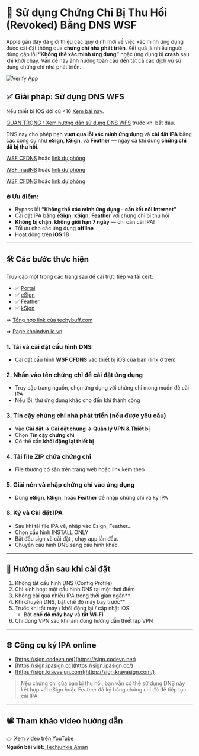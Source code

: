 # 🚀 Sử dụng Chứng Chỉ Bị Thu Hồi (Revoked) Bằng DNS WSF

Apple gần đây đã giới thiệu các quy định mới về việc xác minh ứng dụng được cài đặt thông qua **chứng chỉ nhà phát triển**. Kết quả là nhiều người dùng gặp lỗi **“Không thể xác minh ứng dụng”** hoặc ứng dụng bị **crash** sau khi khởi chạy. Vấn đề này ảnh hưởng toàn cầu đến tất cả các dịch vụ sử dụng chứng chỉ nhà phát triển.

![Verify App](https://drphe.github.io/KhoIPA/common/assets/img/verifyapp.jpg)

## ✅ Giải pháp: Sử dụng DNS WFS

Nếu thiết bị IOS đời cũ <16 <a href="#" data-url="chongthuhoicc.md" class="news-item-link">Xem bài này</a>.

<a href="#" data-url="dnswfs.md" class="news-item-link">QUAN TRỌNG : Xem hướng dẫn sử dụng DNS WFS</a> trước khi bắt đầu.

DNS này cho phép bạn **vượt qua lỗi xác minh ứng dụng** và **cài đặt IPA** bằng các công cụ như **eSign**, **kSign**, và **Feather** — ngay cả khi dùng **chứng chỉ đã bị thu hồi**. 

[WSF CFDNS](https://wsfteam.xyz/files/configurationprofiles/CFDNS-CP144.mobileconfig) hoặc [link dự phòng](https://drphe.github.io/KhoIPA/upload/CFDNS-CP144.mobileconfig)

[WSF madNS](https://wsfteam.xyz/files/configurationprofiles/madNS-CP144.mobileconfig) hoặc [link dự phòng](https://drphe.github.io/KhoIPA/upload/madNS-CP144.mobileconfig)

[WSF CFDNS](https://wsfteam.xyz/files/configurationprofiles/WFS-CP144.mobileconfig) hoặc [link dự phòng](https://drphe.github.io/KhoIPA/upload/WFS-CP144.mobileconfig)

### 🔥 Ưu điểm:

* Bypass lỗi **“Không thể xác minh ứng dụng – cần kết nối Internet”**
* Cài đặt IPA bằng **eSign**, **kSign**, **Feather** với chứng chỉ bị thu hồi
* **Không bị chặn**, **không giới hạn 7 ngày** — chỉ cần cài IPA!
* Tối ưu cho các ứng dụng **offline**
* Hoạt động trên **iOS 18**

---

## 🛠️ Các bước thực hiện

Truy cập một trong các trang sau để cài trực tiếp và tải cert:

* ✅ [Portal](https://wsfteam.xyz/#downloads)
* ✅ [eSign](https://techybuff.com/esign/)
* ✅ [Feather](https://techybuff.com/feather/)
* ✅ [kSign](https://techybuff.com/ksign/)

=> <a href="#" data-url="allsetupipa.md" class="news-item-link"> Tổng hợp link của techybuff.com </a>

=> [Page khoindvn.io.vn](https://khoindvn.io.vn/)


### 1\. Tải và cài đặt cấu hình DNS

* Cài đặt cấu hình **WSF CFDNS** vào thiết bị iOS của bạn (link ở trên)

### 2\. Nhấn vào tên chứng chỉ để cài đặt ứng dụng

* Truy cập trang nguồn, chọn ứng dụng với chứng chỉ mong muốn để cài IPA
* Nếu lỗi, thử ứng dụng khác cho đến khi thành công

### 3\. Tin cậy chứng chỉ nhà phát triển (nếu được yêu cầu)

* Vào **Cài đặt → Cài đặt chung → Quản lý VPN \& Thiết bị**
* Chọn **Tin cậy chứng chỉ**
* Có thể cần **khởi động lại thiết bị**

### 4\. Tải file ZIP chứa chứng chỉ

* File thường có sẵn trên trang web hoặc link kèm theo

### 5\. Giải nén và nhập chứng chỉ vào ứng dụng

* Dùng **eSign**, **kSign**, hoặc **Feather** để nhập chứng chỉ và ký IPA

### 6\. Ký và Cài đặt IPA

* Sau khi tải file IPA về, nhập vào Esign, Feather...
* Chọn cấu hình INSTALL ONLY
* Bắt đầu sign và cài đặt , chạy app lần đầu.
* Chuyển cấu hình DNS sang cấu hình khác.

---

## 📌 Hướng dẫn sau khi cài đặt

1. Không tắt cấu hình DNS (Config Profile)
2. Chỉ kích hoạt một cấu hình DNS tại một thời điểm
3. Không cài quá nhiều IPA trong thời gian ngắn**
4. Khi chuyển DNS, bật chế độ máy bay trước**
5. Trước khi tắt máy / khởi động lại / cập nhật iOS:
   * Bật **chế độ máy bay** và **tắt Wi-Fi**
6. Chỉ dùng VPN sau khi làm đúng hướng dẫn thiết lập VPN

---

## 🌐 Công cụ ký IPA online

* [https://sign.codevn.net](https://sign.codevn.net)
* [https://sign.ipasign.cc](https://sign.ipasign.cc/)
* [https://sign.kravasign.com](https://sign.kravasign.com/)

> Nếu chứng chỉ của bạn bị thu hồi, bạn vẫn có thể sử dụng DNS này kết hợp với eSign hoặc Feather đã ký bằng chứng chỉ đó để tiếp tục cài IPA.

---

## 📽️ Tham khảo video hướng dẫn

👉 [Xem video trên YouTube](https://www.youtube.com/watch?v=HXnNqb05ios)  
**Nguồn bài viết:**[ Techjunkie Aman](https://t.me/TheTechjunkieAman)

